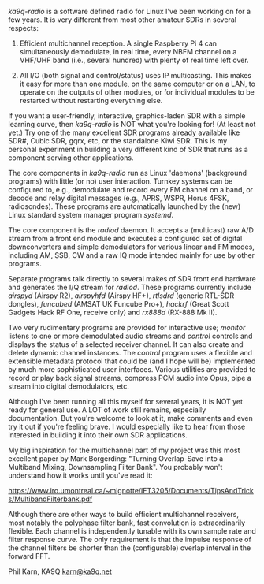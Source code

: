 *ka9q-radio* is a software defined radio for Linux I've been working on
for a few years. It is very different from most other amateur SDRs in
several respects:

1. Efficient multichannel reception. A single Raspberry Pi 4 can
simultaneously demodulate, in real time, every NBFM channel on a
VHF/UHF band (i.e., several hundred) with plenty of real time left
over.

2. All I/O (both signal and control/status) uses IP multicasting.
This makes it easy for more than one module, on the same computer or
on a LAN, to operate on the outputs of other modules, or for
individual modules to be restarted without restarting everything else.

If you want a user-friendly, interactive, graphics-laden SDR with a
simple learning curve, then *ka9q-radio* is NOT what you're looking
for! (At least not yet.) Try one of the many excellent SDR programs
already available like SDR#, Cubic SDR, gqrx, etc, or the standalone
Kiwi SDR.  This is my personal experiment in building a very different
kind of SDR that runs as a component serving other applications.

The core components in *ka9q-radio* run as Linux 'daemons' (background
programs) with little (or no) user interaction. Turnkey systems can be
configured to, e.g., demodulate and record every FM channel on a band,
or decode and relay digital messages (e.g., APRS, WSPR, Horus 4FSK,
radiosondes). These programs are automatically launched by the (new)
Linux standard system manager program *systemd*.

The core component is the *radiod* daemon. It accepts a (multicast) raw
A/D stream from a front end module and executes a configured set of
digital downconverters and simple demodulators for various linear and
FM modes, including AM, SSB, CW and a raw IQ mode intended mainly for
use by other programs.

Separate programs talk directly to several makes of SDR front end
hardware and generates the I/Q stream for *radiod*. These programs
currently include *airspyd* (Airspy R2), *airspyhfd* (Airspy HF+),
*rtlsdrd* (generic RTL-SDR dongles), *funcubed* (AMSAT UK Funcube Pro+),
*hackrf* (Great Scott Gadgets Hack RF One, receive only) and *rx888d* (RX-888 Mk II).

Two very rudimentary programs are provided for interactive use;
*monitor* listens to one or more demodulated audio streams and
*control* controls and displays the status of a selected receiver
channel.  It can also create and delete dynamic channel
instances. The *control* program uses a flexible and extensible
metadata protocol that could be (and I hope will be) implemented
by much more sophisticated user interfaces. Various utilities are
provided to record or play back signal streams, compress PCM audio
into Opus, pipe a stream into digital demodulators, etc.

Although I've been running all this myself for several years, it is
NOT yet ready for general use. A LOT of work still remains, especially
documentation. But you're welcome to look at it, make comments and
even try it out if you're feeling brave. I would especially like to
hear from those interested in building it into their own SDR
applications.

My big inspiration for the multichannel part of my project was this
most excellent paper by Mark Borgerding: "Turning Overlap-Save into a
Multiband Mixing, Downsampling Filter Bank". You probably won't
understand how it works until you've read it:

https://www.iro.umontreal.ca/~mignotte/IFT3205/Documents/TipsAndTricks/MultibandFilterbank.pdf

Although there are other ways to build efficient multichannel
receivers, most notably the polyphase filter bank, fast convolution is
extraordinarily flexible. Each channel is independently tunable with
its own sample rate and filter response curve. The only
requirement is that the impulse response of the channel
filters be shorter than the (configurable) overlap interval in the forward
FFT.

Phil Karn, KA9Q
karn@ka9q.net

